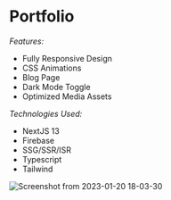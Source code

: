 # Portfolio

_Features:_

- Fully Responsive Design
- CSS Animations
- Blog Page
- Dark Mode Toggle
- Optimized Media Assets

_Technologies Used:_

- NextJS 13
- Firebase
- SSG/SSR/ISR
- Typescript
- Tailwind

![Screenshot from 2023-01-20 18-03-30](https://user-images.githubusercontent.com/107362680/213820577-72ad2154-4405-42a3-8b34-3584ddf7f0bd.png)
